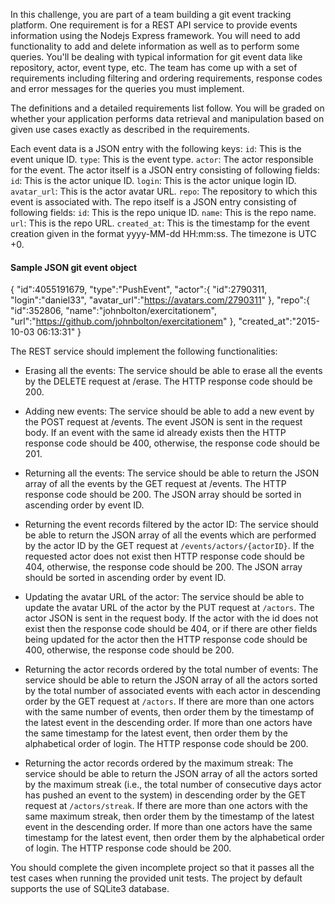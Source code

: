 In this challenge, you are part of a team building a git event tracking platform. One requirement is for a REST API service to provide events information using the Nodejs Express framework. You will need to add functionality to add and delete information as well as to perform some queries. You'll be dealing with typical information for git event data like repository, actor, event type, etc. The team has come up with a set of requirements including filtering and ordering requirements, response codes and error messages for the queries you must implement.

The definitions and a detailed requirements list follow. You will be graded on whether your application performs data retrieval and manipulation based on given use cases exactly as described in the requirements.

Each event data is a JSON entry with the following keys:
`id`: This is the event unique ID.
`type`: This is the event type.
`actor`: The actor responsible for the event. The actor itself is a JSON entry consisting of following fields:
  `id`: This is the actor unique ID.
  `login`: This is the actor unique login ID.
  `avatar_url`: This is the actor avatar URL.
`repo`: The repository to which this event is associated with. The repo itself is a JSON entry consisting of following fields:
  `id`: This is the repo unique ID.
  `name`: This is the repo name.
  `url`: This is the repo URL.
`created_at`: This is the timestamp for the event creation given in the format yyyy-MM-dd HH:mm:ss. The timezone is UTC +0.

#### Sample JSON git event object
{
  "id":4055191679,
  "type":"PushEvent",
  "actor":{
    "id":2790311,
    "login":"daniel33",
    "avatar_url":"https://avatars.com/2790311"
  },
  "repo":{
    "id":352806,
    "name":"johnbolton/exercitationem",
    "url":"https://github.com/johnbolton/exercitationem"
  },
  "created_at":"2015-10-03 06:13:31"
}


The REST service should implement the following functionalities:

+ Erasing all the events: The service should be able to erase all the events by the DELETE request at /erase. The HTTP response code should be 200.

+ Adding new events: The service should be able to add a new event by the POST request at /events. The event JSON is sent in the request body. If an event with the same id already exists then the HTTP response code should be 400, otherwise, the response code should be 201.

+ Returning all the events: The service should be able to return the JSON array of all the events by the GET request at /events. The HTTP response code should be 200. The JSON array should be sorted in ascending order by event ID.

+ Returning the event records filtered by the actor ID: The service should be able to return the JSON array of all the events which are performed by the actor ID by the GET request at `/events/actors/{actorID}`. If the requested actor does not exist then HTTP response code should be 404, otherwise, the response code should be 200. The JSON array should be sorted in ascending order by event ID.

+ Updating the avatar URL of the actor: The service should be able to update the avatar URL of the actor by the PUT request at `/actors`. The actor JSON is sent in the request body. If the actor with the id does not exist then the response code should be 404, or if there are other fields being updated for the actor then the HTTP response code should be 400, otherwise, the response code should be 200.

+ Returning the actor records ordered by the total number of events: The service should be able to return the JSON array of all the actors sorted by the total number of associated events with each actor in descending order by the GET request at `/actors`. If there are more than one actors with the same number of events, then order them by the timestamp of the latest event in the descending order. If more than one actors have the same timestamp for the latest event, then order them by the alphabetical order of login. The HTTP response code should be 200.

+ Returning the actor records ordered by the maximum streak: The service should be able to return the JSON array of all the actors sorted by the maximum streak (i.e., the total number of consecutive days actor has pushed an event to the system) in descending order by the GET request at `/actors/streak`. If there are more than one actors with the same maximum streak, then order them by the timestamp of the latest event in the descending order. If more than one actors have the same timestamp for the latest event, then order them by the alphabetical order of login. The HTTP response code should be 200.


You should complete the given incomplete project so that it passes all the test cases when running the provided unit tests. The project by default supports the use of SQLite3 database.
